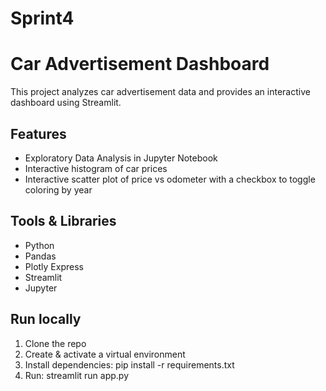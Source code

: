 # Sprint4
# Car Advertisement Dashboard

This project analyzes car advertisement data and provides an interactive dashboard using Streamlit.

## Features
- Exploratory Data Analysis in Jupyter Notebook
- Interactive histogram of car prices
- Interactive scatter plot of price vs odometer with a checkbox to toggle coloring by year

## Tools & Libraries
- Python
- Pandas
- Plotly Express
- Streamlit
- Jupyter

## Run locally
1. Clone the repo
2. Create & activate a virtual environment
3. Install dependencies: pip install -r requirements.txt
4. Run: streamlit run app.py
